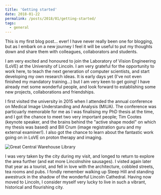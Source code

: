```yaml
---
title: 'Getting started'
date: 2018-01-22
permalink: /posts/2018/01/getting-started/
tags:
  - general
---
```


This is my first blog post... ever! I have never really been one for blogging, but as I embark on a new journey I feel it will be useful to put my thoughts down and share them with colleagues, collaborators and students.

I am very excited and honoured to join the Laboratory of Vision Engineering (LoVE) at the University of Lincoln. I am very grateful for the opportunity to work here, to teach the next generation of computer scientists, and start developing my own research ideas. It is early days yet (I've not even finished my mandatory training...) but I am very keen to get going! I have already met some wonderful people, and look forward to establishing some new projects, collaborations and friendships.

I first visited the university in 2015 when I attended the annual conference on Medical Image Understanding and Analysis (MIUA). The conference was particuarly memorable for me as I was finalising my PhD thesis at the time, and I got the chance to meet two very important people; Tim Cootes (keynote speaker, and the brains behind the "active shape model" on which my thesis was based) and Bill Crum (image registration guru and my external examiner!). I also got the chance to learn about the fantastic work going on in LoVE on proton therapy and imaging. 

![Great Central Warehouse Library](https://jmbrown89.github.io/images/blog/library.jpg "Great Central Warehouse Library")

I was very taken by the city during my visit, and longed to return to explore the area further (and eat more Lincolnshire sausages). I visted again later that year as a tourist, and fell in love with the architecture, cobbled streets, tea rooms and pubs. I fondly remember walking up Steep Hill and standing awestruck in the shadow of the wonderful Lincoln Cathedral. Having now moved to Lincoln, I consider myself very lucky to live in such a vibrant, historical and flourishing city.

